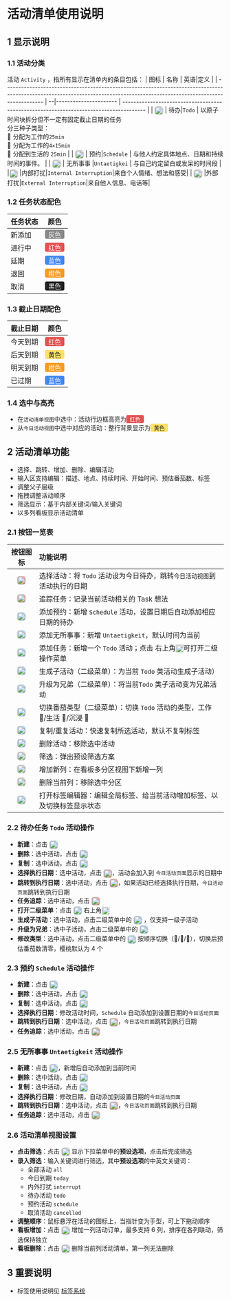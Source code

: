 # 活动清单使用说明

## 1 显示说明

### 1.1 活动分类

活动 `Activity` ，指所有显示在清单内的条目包括：
| 图标 | 名称 | 英语|定义 |
| -------------------------------------------------------------------------------------------------------------------------------------------------------------------------- | --|---------------------- | -------------------------------------------------------------------------------------- |
| <img src="/icons/ApprovalsApp24Regular.svg" width="20" style="display:inline-block;vertical-align:middle;margin:0;background:rgb(224, 224, 224);border-radius: 6px;"> | 待办|`Todo` | 以原子时间块拆分但不一定有固定截止日期的任务<br>分三种子类型：<br> 🍅 分配为工作的`25min`<br>🍒 分配为工作的`4×15min`<br>🍇 分配到生活的 `25min` |
| <img src="/icons/CalendarCheckmark20Regular.svg" width="20" style="display:inline-block;vertical-align:middle;margin:0;background:rgb(224, 224, 224);border-radius: 6px;"> | 预约|`Schedule` | 与他人约定具体地点、日期和持续时间的事件。 |
| <img src="/icons/Cloud24Regular.svg" width="20" style="display:inline-block;vertical-align:middle;margin:0;background:rgb(224, 224, 224);border-radius: 6px;"> | 无所事事 |`Untaetigkei` | 与自己约定留白或发呆的时间段 |
|<img src="/icons/Chat24Regular.svg" width="20" style="display:inline-block;vertical-align:middle;margin:0;background:rgb(224, 224, 224);border-radius: 6px;"> |内部打扰|`Internal Interruption`|来自个人情绪、想法和感受|
| <img src="/icons/VideoPersonCall24Regular.svg" width="20" style="display:inline-block;vertical-align:middle;margin:0;background:rgb(224, 224, 224);border-radius: 6px;"> |外部打扰|`External Interruption`|来自他人信息、电话等|

### 1.2 任务状态配色

| 任务状态 | 颜色                                                                                                                             |
| -------- | -------------------------------------------------------------------------------------------------------------------------------- |
| 新添加   | <span style="display:inline-block; background:#888; color:#fff; padding:0 8px; border-radius:4px; font-size:90%;">灰色</span>    |
| 进行中   | <span style="display:inline-block; background:#e55151; color:#fff; padding:0 8px; border-radius:4px; font-size:90%;">红色</span> |
| 延期     | <span style="display:inline-block; background:#4287f5; color:#fff; padding:0 8px; border-radius:4px; font-size:90%;">蓝色</span> |
| 退回     | <span style="display:inline-block; background:#f59b23; color:#fff; padding:0 8px; border-radius:4px; font-size:90%;">橙色</span> |
| 取消     | <span style="display:inline-block; background:#222; color:#fff; padding:0 8px; border-radius:4px; font-size:90%;">黑色</span>    |

### 1.3 截止日期配色

| 截止日期 | 颜色                                                                                                                             |
| -------- | -------------------------------------------------------------------------------------------------------------------------------- |
| 今天到期 | <span style="display:inline-block; background:#e55151; color:#fff; padding:0 8px; border-radius:4px; font-size:90%;">红色</span> |
| 后天到期 | <span style="display:inline-block; background:#ffe066; color:#222; padding:0 8px; border-radius:4px; font-size:90%;">黄色</span> |
| 明天到期 | <span style="display:inline-block; background:#f59b23; color:#fff; padding:0 8px; border-radius:4px; font-size:90%;">橙色</span> |
| 已过期   | <span style="display:inline-block; background:#4287f5; color:#fff; padding:0 8px; border-radius:4px; font-size:90%;">蓝色</span> |

### 1.4 选中与高亮

- 在`活动清单视图`中选中：活动行边框高亮为<span style="display:inline-block; background:#e55151; color:#fff; padding:0 8px; border-radius:4px; font-size:90%;">红色</span>
- 从`今日活动视图`中选中对应的活动：整行背景显示为<span style="display:inline-block; background:#ffe066; color:#222; padding:0 8px; border-radius:4px; font-size:90%;">黄色</span>

## 2 活动清单功能

- 选择、跳转、增加、删除、编辑活动
- 输入区支持编辑：描述、地点、持续时间、开始时间、预估番茄数、标签
- 调整父子层级
- 拖拽调整活动顺序
- 筛选显示：基于内部关键词/输入关键词
- 以多列看板显示活动清单

### 2.1 按钮一览表

|                                                                                    按钮图标                                                                                    | 功能说明                                                                                                                                                            |
| :----------------------------------------------------------------------------------------------------------------------------------------------------------------------------: | :------------------------------------------------------------------------------------------------------------------------------------------------------------------ |
|   <img src="/icons/ChevronCircleLeft48Regular.svg" width="20" style="display:inline-block;vertical-align:middle;margin:0;background:rgb(248, 179, 167);border-radius: 6px;">   | 选择活动：将 `Todo` 活动设为今日待办，跳转`今日活动视图`到活动执行的日期                                                                                            |
|   <img src="/icons/ChevronCircleDown48Regular.svg" width="20" style="display:inline-block;vertical-align:middle;margin:0;background:rgb(248, 179, 167);border-radius: 6px;">   | 追踪任务：记录当前活动相关的 Task 想法                                                                                                                              |
|      <img src="/icons/CalendarAdd24Regular.svg" width="20" style="display:inline-block;vertical-align:middle;margin:0;background:rgb(193, 226, 255);border-radius: 6px;">      | 添加预约：新增 `Schedule` 活动，设置日期后自动添加相应日期的待办                                                                                                    |
|       <img src="/icons/CloudAdd20Regular.svg" width="20" style="display:inline-block;vertical-align:middle;margin:0;background:rgb(193, 226, 255);border-radius: 6px;">        | 添加无所事事：新增 `Untaetigkeit`，默认时间为当前                                                                                                                   |
|       <img src="/icons/AddCircle24Regular.svg" width="20" style="display:inline-block;vertical-align:middle;margin:0;background:rgb(193, 226, 255);border-radius: 6px;">       | 添加任务：新增一个 `Todo` 活动；点击 右上角<img src="/icons/DotMark.svg" width="18" style="display:inline-block;vertical-align:middle;margin:0;">可打开二级操作菜单 |
| <img src="/icons/TextGrammarArrowRight24Regular.svg" width="20" style="display:inline-block;vertical-align:middle;margin:0;background:rgb(193, 226, 255);border-radius: 6px;"> | 生成子活动（二级菜单）：为当前 `Todo` 类活动生成子活动）                                                                                                            |
| <img src="/icons/TextGrammarArrowLeft24Regular.svg" width="20" style="display:inline-block;vertical-align:middle;margin:0;background:rgb(193, 226, 255);border-radius: 6px;">  | 升级为兄弟（二级菜单）：将当前`Todo` 类子活动变为兄弟活动                                                                                                           |
|        <img src="/icons/LeafTwo24Regular.svg" width="20" style="display:inline-block;vertical-align:middle;margin:0;background:rgb(193, 226, 255);border-radius: 6px;">        | 切换番茄类型（二级菜单）：切换 `Todo` 活动的类型，工作 🍅/生活 🍇/沉浸 🍒                                                                                           |
|    <img src="/icons/ArrowRepeatAll24Regular.svg" width="20" style="display:inline-block;vertical-align:middle;margin:0;background:rgb(193, 226, 255);border-radius: 6px;">     | 复制/重复活动：快速复制所选活动，默认不复制标签                                                                                                                     |
|        <img src="/icons/Delete24Regular.svg" width="20" style="display:inline-block;vertical-align:middle;margin:0;background:rgb(193, 226, 255);border-radius: 6px;">         | 删除活动：移除选中活动                                                                                                                                              |
|  <img src="/icons/DocumentTableSearch24Regular.svg" width="20" style="display:inline-block;vertical-align:middle;margin:0;background:rgb(224, 224, 224);border-radius: 6px;">  | 筛选：弹出预设筛选方案                                                                                                                                              |
|          <img src="/icons/Add16Regular.svg" width="20" style="display:inline-block;vertical-align:middle;margin:0;background:rgb(224, 224, 224);border-radius: 6px;">          | 增加新列：在看板多分区视图下新增一列                                                                                                                                |
|       <img src="/icons/Subtract16Regular.svg" width="20" style="display:inline-block;vertical-align:middle;margin:0;background:rgb(224, 224, 224);border-radius: 6px;">        | 删除当前列：移除选中分区                                                                                                                                            |
|          <img src="/icons/Tag16Regular.svg" width="20" style="display:inline-block;vertical-align:middle;margin:0;background:rgb(193, 226, 255);border-radius: 6px;">          | 打开标签编辑器：编辑全局标签、给当前活动增加标签、以及切换标签显示状态                                                                                              |

### 2.2 待办任务 `Todo` 活动操作

- **新建**：点击 <img src="/icons/AddCircle24Regular.svg" width="20" style="display:inline-block;vertical-align:middle;margin:0; background:rgb(193, 226, 255);border-radius: 6px;">
- **删除**：选中活动，点击 <img src="/icons/Delete24Regular.svg" width="20" style="display:inline-block;vertical-align:middle;margin:0;background:rgb(193, 226, 255);border-radius: 6px;">
- **复制**：选中活动，点击 <img src="/icons/ArrowRepeatAll24Regular.svg" width="20" style="display:inline-block;vertical-align:middle;margin:0;background:rgb(193, 226, 255);border-radius: 6px;">
- **选择执行日期**：选中活动，点击 <img src="/icons/ChevronCircleLeft48Regular.svg" width="20" style="display:inline-block;vertical-align:middle;margin:0;background:rgb(248, 179, 167);border-radius: 6px;">，活动会加入到 `今日活动页面`显示的日期中
- **跳转到执行日期**：选中活动，点击 <img src="/icons/ChevronCircleLeft48Regular.svg" width="20" style="display:inline-block;vertical-align:middle;margin:0;background:rgb(248, 179, 167);border-radius: 6px;">，如果活动已经选择执行日期，`今日活动页面`跳转到执行日期
- **任务追踪**：选中活动，点击 <img src="/icons/ChevronCircleDown48Regular.svg" width="20" style="display:inline-block;vertical-align:middle;margin:0;background:rgb(248, 179, 167);border-radius: 6px;">
- **打开二级菜单**：点击 <img src="/icons/AddCircle24Regular.svg" width="20" style="display:inline-block;vertical-align:middle;margin:0; background:rgb(193, 226, 255);border-radius: 6px;"> 右上角<img src="/icons/DotMark.svg" width="18" style="display:inline-block;vertical-align:middle;margin:0;">
- **生成子活动**：选中活动，点击二级菜单中的 <img src="/icons/TextGrammarArrowRight24Regular.svg" width="20" style="display:inline-block;vertical-align:middle;margin:0;background:rgb(193, 226, 255);border-radius: 6px;"> ，仅支持一级子活动
- **升级为兄弟**：选中子活动，点击二级菜单中的 <img src="/icons/TextGrammarArrowLeft24Regular.svg" width="20" style="display:inline-block;vertical-align:middle;margin:0;background:rgb(193, 226, 255);border-radius: 6px;">
- **修改类型**：选中活动，点击二级菜单中的 <img src="/icons/LeafTwo24Regular.svg" width="20" style="display:inline-block;vertical-align:middle;margin:0;background:rgb(193, 226, 255);border-radius: 6px;"> 按顺序切换（🍅/🍒/🍇），切换后预估番茄数清零，樱桃默认为 4 个

### 2.3 预约 `Schedule` 活动操作

- **新建**：点击 <img src="/icons/CalendarAdd24Regular.svg" width="20" style="display:inline-block;vertical-align:middle;margin:0;background:rgb(193, 226, 255);border-radius: 6px;">
- **删除**：选中活动，点击 <img src="/icons/Delete24Regular.svg" width="20" style="display:inline-block;vertical-align:middle;margin:0;background:rgb(193, 226, 255);border-radius: 6px;">
- **复制**：选中活动，点击 <img src="/icons/ArrowRepeatAll24Regular.svg" width="20" style="display:inline-block;vertical-align:middle;margin:0;background:rgb(193, 226, 255);border-radius: 6px;">
- **选择执行日期**：修改活动时间，`Schedule` 自动添加到设置日期的`今日活动页面`
- **跳转到执行日期**：选中活动，点击 <img src="/icons/ChevronCircleLeft48Regular.svg" width="20" style="display:inline-block;vertical-align:middle;margin:0;;background:rgb(248, 179, 167);border-radius: 6px;">，`今日活动页面`跳转到执行日期
- **任务追踪**：选中活动，点击 <img src="/icons/ChevronCircleDown48Regular.svg" width="20" style="display:inline-block;vertical-align:middle;margin:0;;background:rgb(248, 179, 167);border-radius: 6px;">

### 2.5 无所事事 `Untaetigkeit` 活动操作

- **新建**：点击 <img src="/icons/CloudAdd20Regular.svg" width="20" style="display:inline-block;vertical-align:middle;margin:0;background:rgb(193, 226, 255);border-radius: 6px;">，新增后自动添加到当前时间
- **删除**：选中活动，点击 <img src="/icons/Delete24Regular.svg" width="20" style="display:inline-block;vertical-align:middle;margin:0;background:rgb(193, 226, 255);border-radius: 6px;">
- **复制**：选中活动，点击 <img src="/icons/ArrowRepeatAll24Regular.svg" width="20" style="display:inline-block;vertical-align:middle;margin:0;background:rgb(193, 226, 255);border-radius: 6px;">
- **选择执行日期**：修改日期，自动添加到设置日期的`今日活动页面`
- **跳转到执行日期**：选中活动，点击 <img src="/icons/ChevronCircleLeft48Regular.svg" width="20" style="display:inline-block;vertical-align:middle;margin:0;;background:rgb(248, 179, 167);border-radius: 6px;">，`今日活动页面`跳转到执行日期
- **任务追踪**：选中活动，点击 <img src="/icons/ChevronCircleDown48Regular.svg" width="20" style="display:inline-block;vertical-align:middle;margin:0;;background:rgb(248, 179, 167);border-radius: 6px;">

### 2.6 活动清单视图设置

- **点击筛选**：点击 <img src="/icons/DocumentTableSearch24Regular.svg" width="20" style="display:inline-block;vertical-align:middle;margin:0;background:rgb(224, 224, 224);border-radius: 6px;"> 显示下拉菜单中的**预设选项**，点击后完成筛选
- **录入筛选**：输入关键词进行筛选，其中**预设选项**的中英文关键词：
  - 全部活动 `all`
  - 今日到期 `today`
  - 内外打扰 `interrupt`
  - 待办活动 `todo`
  - 预约活动 `schedule`
  - 取消活动 `cancelled`
- **调整顺序**：鼠标悬浮在活动的图标上，当指针变为手型，可上下拖动顺序
- **看板增加**：点击 <img src="/icons/Add16Regular.svg" width="20" style="display:inline-block;vertical-align:middle;margin:0;background:rgb(224, 224, 224);border-radius: 6px;"> 增加一列活动订单，最多支持 6 列，排序在各列联动，筛选保持独立
- **看板删除**：点击 <img src="/icons/Subtract16Regular.svg" width="20" style="display:inline-block;vertical-align:middle;margin:0;background:rgb(224, 224, 224);border-radius: 6px;"> 删除当前列活动清单，第一列无法删除

## 3 重要说明

- 标签使用说明见 [标签系统](tag.md)
